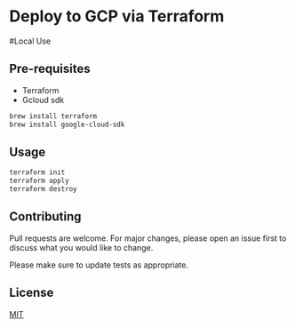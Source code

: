 # Deploy to GCP via Terraform 


#Local Use

## Pre-requisites

- Terraform
- Gcloud sdk

```bash
brew install terraform
brew install google-cloud-sdk
```

## Usage

```bash
terraform init
terraform apply
terraform destroy
```

## Contributing
Pull requests are welcome. For major changes, please open an issue first to discuss what you would like to change.

Please make sure to update tests as appropriate.

## License
[MIT](https://choosealicense.com/licenses/mit/)
